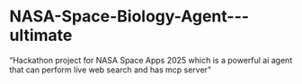 # NASA-Space-Biology-Agent---ultimate
“Hackathon project for NASA Space Apps 2025 which is a powerful ai agent that can perform live web search and has mcp server"
